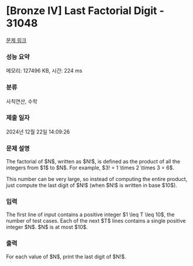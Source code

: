 # [Bronze IV] Last Factorial Digit - 31048 

[문제 링크](https://www.acmicpc.net/problem/31048) 

### 성능 요약

메모리: 127496 KB, 시간: 224 ms

### 분류

사칙연산, 수학

### 제출 일자

2024년 12월 22일 14:09:26

### 문제 설명

<p style="user-select: auto !important;">The factorial of $N$, written as $N!$, is defined as the product of all the integers from $1$ to $N$. For example, $3! = 1 \times 2 \times 3 = 6$.</p>

<p style="user-select: auto !important;">This number can be very large, so instead of computing the entire product, just compute the last digit of $N!$ (when $N!$ is written in base $10$).</p>

### 입력 

 <p style="user-select: auto !important;">The first line of input contains a positive integer $1 \leq T \leq 10$, the number of test cases. Each of the next $T$ lines contains a single positive integer $N$. $N$ is at most $10$.</p>

### 출력 

 <p style="user-select: auto !important;">For each value of $N$, print the last digit of $N!$.</p>

